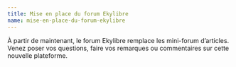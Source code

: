 ```yaml
---
title: Mise en place du forum Ekylibre
name: mise-en-place-du-forum-ekylibre
---
```

À partir de maintenant, le forum Ekylibre remplace les mini-forum d’articles. Venez poser vos questions, faire vos remarques ou commentaires sur cette nouvelle plateforme.